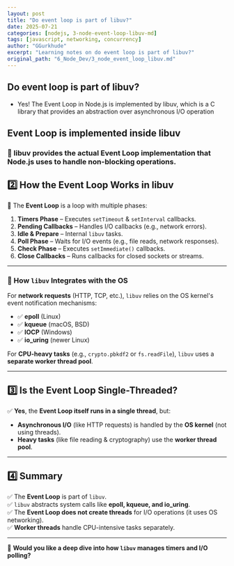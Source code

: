 ```yaml
---
layout: post
title: "Do event loop is part of libuv?"
date: 2025-07-21
categories: [nodejs, 3-node-event-loop-libuv-md]
tags: [javascript, networking, concurrency]
author: "GGurkhude"
excerpt: "Learning notes on do event loop is part of libuv?"
original_path: "6_Node_Dev/3_node_event_loop_libuv.md"
---
```


## Do event loop is part of libuv?
- Yes! The Event Loop in Node.js is implemented by libuv, which is a C library that provides an abstraction over asynchronous I/O operation

## Event Loop is implemented inside libuv
### 🔹 libuv provides the actual Event Loop implementation that Node.js uses to handle non-blocking operations.

## 2️⃣ How the Event Loop Works in libuv  

🔹 The **Event Loop** is a loop with multiple phases:  
1. **Timers Phase** – Executes `setTimeout` & `setInterval` callbacks.  
2. **Pending Callbacks** – Handles I/O callbacks (e.g., network errors).  
3. **Idle & Prepare** – Internal `libuv` tasks.  
4. **Poll Phase** – Waits for I/O events (e.g., file reads, network responses).  
5. **Check Phase** – Executes `setImmediate()` callbacks.  
6. **Close Callbacks** – Runs callbacks for closed sockets or streams.  

---

### 🔹 How `libuv` Integrates with the OS  

For **network requests** (HTTP, TCP, etc.), `libuv` relies on the OS kernel's event notification mechanisms:  

- ✅ **epoll** (Linux)  
- ✅ **kqueue** (macOS, BSD)  
- ✅ **IOCP** (Windows)  
- ✅ **io_uring** (newer Linux)  

For **CPU-heavy tasks** (e.g., `crypto.pbkdf2` or `fs.readFile`), `libuv` uses a **separate worker thread pool**.

---

## 3️⃣ Is the Event Loop Single-Threaded?  

✅ **Yes**, the **Event Loop itself runs in a single thread**, but:  
- **Asynchronous I/O** (like HTTP requests) is handled by the **OS kernel** (not using threads).  
- **Heavy tasks** (like file reading & cryptography) use the **worker thread pool**.  

---

## 4️⃣ Summary  

✅ The **Event Loop** is part of `libuv`.  
✅ `libuv` abstracts system calls like **epoll, kqueue, and io_uring**.  
✅ The **Event Loop does not create threads** for I/O operations (it uses OS networking).  
✅ **Worker threads** handle CPU-intensive tasks separately.  

---

🚀 **Would you like a deep dive into how `libuv` manages timers and I/O polling?**  
